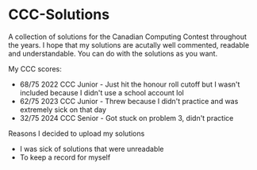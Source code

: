 # CCC-Solutions

A collection of solutions for the Canadian Computing Contest throughout the years. I hope that my solutions are acutally well commented, readable and understandable. You can do with the solutions as you want.

My CCC scores:
- 68/75 2022 CCC Junior - Just hit the honour roll cutoff but I wasn't included because I didn't use a school account lol
- 62/75 2023 CCC Junior - Threw because I didn't practice and was extremely sick on that day
- 32/75 2024 CCC Senior - Got stuck on problem 3, didn't practice

Reasons I decided to upload my solutions
- I was sick of solutions that were unreadable
- To keep a record for myself

